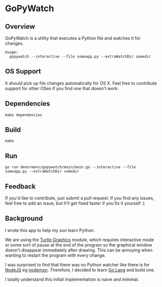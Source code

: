 GoPyWatch
=========

Overview
--------

GoPyWatch is a utility that executes a Python file and watches it for changes.

    Usage:
      gopywatch --interactive --file someapp.py --extraWatchDir somedir


OS Support
----------

It should pick up file changes automatically for OS X. Feel free to contribute support for other OSes if you find one that doesn't work.

Dependencies
------------

    make dependencies

Build
-----

    make

Run
---

    go run denormans/gopywatch/main/main.go --interactive --file someapp.py --extraWatchDir somedir

Feedback
--------

If you'd like to contribute, just submit a pull request. If you find any issues, feel free to add an issue, but it'll get fixed faster if you fix it yourself :)

Background
----------

I wrote this app to help my son learn Python.

We are using the [Turtle Graphics] module, which requires interactive mode or some sort of pause at the end of the program
so the graphical window doesn't disappear immediately after drawing. This can be annoying when wanting to restart the program
with every change.

I was surprised to find that there was no Python watcher like there is for [NodeJS] eg [nodemon]. Therefore, I decided to learn [Go Lang] and build one.

I totally understand this initial implementation is naive and minimal.


[Go Lang]: http://golang.org/
[Python]: https://www.python.org/
[Turtle Graphics]: https://docs.python.org/2/library/turtle.html
[NodeJS]: http://nodejs.org/
[nodemon]: http://nodemon.io/

